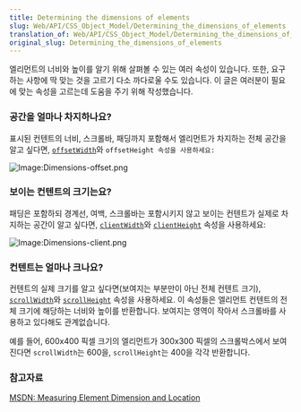 ```yaml
---
title: Determining the dimensions of elements
slug: Web/API/CSS_Object_Model/Determining_the_dimensions_of_elements
translation_of: Web/API/CSS_Object_Model/Determining_the_dimensions_of_elements
original_slug: Determining_the_dimensions_of_elements
---
```

엘리먼트의 너비와 높이를 알기 위해 살펴볼 수 있는 여러 속성이 있습니다. 또한, 요구하는 사항에 딱 맞는 것을 고르기 다소 까다로울 수도 있습니다. 이 글은 여러분이 필요에 맞는 속성을 고르는데 도움을 주기 위해 작성했습니다.

### 공간을 얼마나 차지하나요?

표시된 컨텐트의 너비, 스크롤바, 패딩까지 포함해서 엘리먼트가 차지하는 전체 공간을 알고 싶다면, [`offsetWidth`](/en/DOM/element.offsetWidth "en/DOM/element.offsetWidth")와 `offsetHeight 속성을 사용하세요:`

![Image:Dimensions-offset.png](/@api/deki/files/186/=Dimensions-offset.png)

### 보이는 컨텐트의 크기는요?

패딩은 포함하되 경계선, 여백, 스크롤바는 포함시키지 않고 보이는 컨텐트가 실제로 차지하는 공간이 알고 싶다면, [`clientWidth`](/en/DOM/element.clientWidth "en/DOM/element.clientWidth")와 [`clientHeight`](/en/DOM/element.clientHeight "en/DOM/element.clientHeight") 속성을 사용하세요:

![Image:Dimensions-client.png](/@api/deki/files/185/=Dimensions-client.png)

### 컨텐트는 얼마나 크나요?

컨텐트의 실제 크기를 알고 싶다면(보여지는 부분만이 아닌 전체 컨텐트 크기), [`scrollWidth`](/en/DOM/element.scrollWidth "en/DOM/element.scrollWidth")와 [`scrollHeight`](/en/DOM/element.scrollHeight "en/DOM/element.scrollHeight") 속성을 사용하세요. 이 속성들은 엘리먼트 컨텐트의 전체 크기에 해당하는 너비와 높이를 반환합니다. 보여지는 영역이 작아서 스크롤바를 사용하고 있다해도 관계없습니다.

예를 들어, 600x400 픽셀 크기의 엘리먼트가 300x300 픽셀의 스크롤박스에서 보여진다면 `scrollWidth`는 600을, `scrollHeight`는 400을 각각 반환합니다.

### 참고자료

[MSDN: Measuring Element Dimension and Location](<https://docs.microsoft.com/en-us/previous-versions//hh781509(v=vs.85)>)
